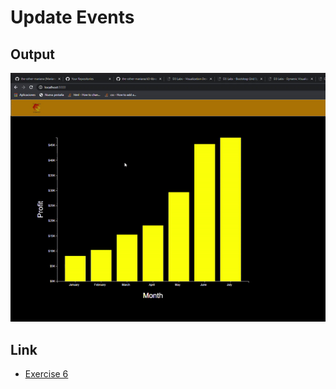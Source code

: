 # Update Events

## Output

![image](https://github.com/the-other-mariana/d3-library-learning/blob/master/update-events/capture.gif)

## Link

- [Exercise 6](https://sites.google.com/up.edu.mx/d3-labs/exercises/exercise-6)